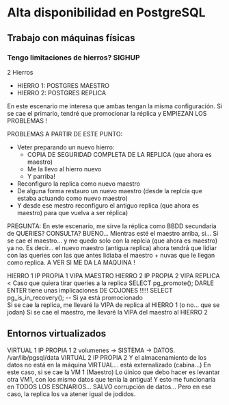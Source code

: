 # Alta disponibilidad en PostgreSQL

## Trabajo con máquinas físicas

### Tengo limitaciones de hierros? SIGHUP

2 Hierros
- HIERRO 1: POSTGRES MAESTRO
- HIERRO 2: POSTGRES REPLICA

En este escenario me interesa que ambas tengan la misma configuración.
Si se cae el primario, tendré que promocionar la réplica y EMPIEZAN LOS PROBLEMAS !

PROBLEMAS A PARTIR DE ESTE PUNTO:
- Veter preparando un nuevo hierro:
    - COPIA DE SEGURIDAD COMPLETA DE LA REPLICA (que ahora es maestro)
    - Me la llevo al hierro nuevo
    - Y parriba!
- Reconfiguro la replica como nuevo maestro
- De alguna forma restauro un nuevo maestro (desde la replcia que estaba actuando como nuevo maestro)
- Y desde ese mestro reconfiguro el antiguo replica (que ahora es maestro) para que vuelva a ser réplica)

PREGUNTA: En este escenario, me sirve la réplica como BBDD secundaria de QUERIES? CONSULTA?
BUENO... 
Mientras esté el maestro arriba, si...
Si se cae el maestro... y me quedo solo con la replcia (que ahora es maestro) ya no.
Es decir... el nuevo maestro (antigua replica) ahora tendrá que lidiar con las queries
con las que antes lidiaba el maestro + nuvas que le llegan como replica.
A VER SI ME DA LA MAQUINA !

HIERRO 1
    IP PROPIA 1
    VIPA MAESTRO
HIERRO 2
    IP PROPIA 2
    VIPA REPLICA < Caso que quiera tirar queries a la replica
        SELECT pg_promote(); DARLE ENTER tiene unas implicaciones DE COJONES !!!!!
        SELECT pg_is_in_recovery(); -- Si ya está promocionado    
    Si se cae la replica, me llevaré la VIPA de replica  al HIERRO 1 (o no... que se jodan)
    Si se cae el maestro, me llevaré la VIPA del maestro al HIERRO 2

## Entornos virtualizados

VIRTUAL 1
    IP PROPIA 1
        2 volumenes -> SISTEMA
                    -> DATOS.   /var/lib/pgsql/data
VIRTUAL 2
    IP PROPIA 2
    Y el almacenamiento de los datos no está en la máquina VIRTUAL... está externalizado (cabina...)
En este caso, si se cae la VM 1 (Maestro)
    Lo úinico que debo hacer es levantar otra VM1, con los mismo datos que tenía la antigua!
Y esto me funcionaría en TODOS LOS ESCNARIOS... SALVO corrupción de datos... 
    Pero en ese caso, la replica los va atener igual de jodidos.
    